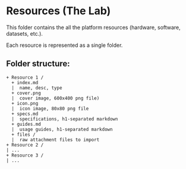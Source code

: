 # Resources (The Lab)

This folder contains the all the platform resources (hardware, software, datasets, etc.).

Each resource is represented as a single folder.

## Folder structure:

```
+ Resource 1 /
  + index.md
  |  name, desc, type
  + cover.png
  |  cover image, 600x400 png file)
  + icon.png
  |  icon image, 80x80 png file
  + specs.md
  |  specifications, h1-separated markdown
  + guides.md
  |  usage guides, h1-separated markdown
  + files /
  |  raw attachment files to import
+ Resource 2 /
| ...
+ Resource 3 /
| ...
```

